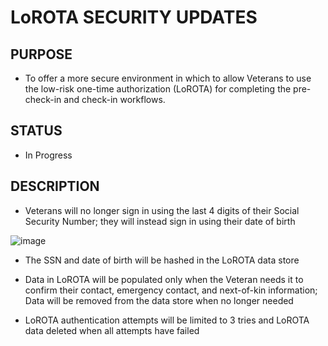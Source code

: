 # LoROTA SECURITY UPDATES

## PURPOSE

- To offer a more secure environment in which to allow Veterans to use the low-risk one-time authorization (LoROTA) for completing the pre-check-in and check-in workflows.

## STATUS

- In Progress

## DESCRIPTION

- Veterans will no longer sign in using the last 4 digits of their Social Security Number; they will instead sign in using their date of birth

![image](https://user-images.githubusercontent.com/86678742/167924895-d2de62ea-3d12-48b1-9cb8-a596d28fe8da.png)

- The SSN and date of birth will be hashed in the LoROTA data store

- Data in LoROTA will be populated only when the Veteran needs it to confirm their contact, emergency contact, and next-of-kin information; Data will be removed from the data store when no longer needed

- LoROTA authentication attempts will be limited to 3 tries and LoROTA data deleted when all attempts have failed
